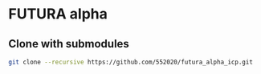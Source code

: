 # FUTURA alpha

## Clone with submodules

```bash
git clone --recursive https://github.com/552020/futura_alpha_icp.git
```
